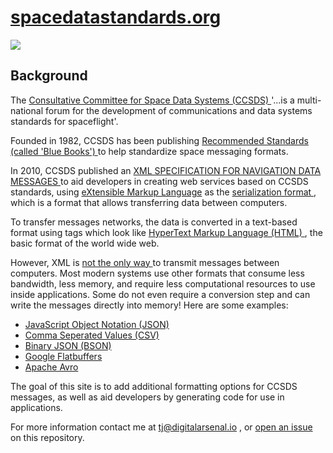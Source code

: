 # [spacedatastandards.org](https://spacedatastandards.org)
<img style="max-width:400px" src="https://github.com/DigitalArsenal/spacedatastandards.org/raw/master/images/IDE.gif">
<h2>
  Background
</h2>
<p>
  The
  <a href='https://public.ccsds.org/default.aspx'>
    Consultative Committee for Space Data Systems (CCSDS)
  </a>
  '...is a multi-national forum for the development of communications and
  data systems standards for spaceflight'.
</p>
<p>
  Founded in 1982, CCSDS has been publishing
  <a href='https://public.ccsds.org/Publications/BlueBooks.aspx'>
    Recommended Standards (called 'Blue Books')
  </a>
  to help standardize space messaging formats.
</p>
<p>
  In 2010, CCSDS published an
  <a href='https://public.ccsds.org/Pubs/505x0b1.pdf'>
    XML SPECIFICATION FOR NAVIGATION DATA MESSAGES
  </a>
  to aid developers in creating web services based on CCSDS standards, using
  <a href='https://en.wikipedia.org/wiki/XML'>eXtensible Markup Language</a>
  as the
  <a href='https://en.wikipedia.org/wiki/Serialization'>
    serialization format
  </a>
  , which is a format that allows transferring data between computers.
</p>
<p>
  To transfer messages networks, the data is converted in a text-based
  format using tags which look like
  <a href='https://developer.mozilla.org/en-US/docs/Web/HTML'>
    HyperText Markup Language (HTML)
  </a>
  , the basic format of the world wide web.
</p>
<p>
  However, XML is
  <a href='https://en.wikipedia.org/wiki/Comparison_of_data-serialization_formats'>
    not the only way
  </a>
  to transmit messages between computers. Most modern systems use other
  formats that consume less bandwidth, less memory, and require less
  computational resources to use inside applications. Some do not even
  require a conversion step and can write the messages directly into memory!
  Here are some examples:
</p>
<div>
  <ul>
    <li>
      <a href='https://tools.ietf.org/html/rfc8259' rel='nofollow'>
        JavaScript Object Notation (JSON)
      </a>
    </li>
    <li>
      <a href='https://tools.ietf.org/html/rfc4180' rel='nofollow'>
        Comma Seperated Values (CSV)
      </a>
    </li>
    <li>
      <a href='http://bsonspec.org/spec.html' rel='nofollow'>
        Binary JSON (BSON)
      </a>
    </li>
    <li>
      <a href='https://google.github.io/flatbuffers/' rel='nofollow'>
        Google Flatbuffers
      </a>
    </li>
    <li>
      <a href='https://avro.apache.org/docs/current/' rel='nofollow'>
        Apache Avro
      </a>
    </li>
  </ul>
</div>
<p>
  The goal of this site is to add additional formatting options for CCSDS
  messages, as well as aid developers by generating code for use in
  applications. 
</p>
<p>
  For more information contact me at
  <a href='mailto:tj@digitalarsenal.io'>tj@digitalarsenal.io</a>
  , or
  <a href='https://github.com/DigitalArsenal/spacedatastandards.org/issues'>
    open an issue
  </a>
  on this repository.
</p>